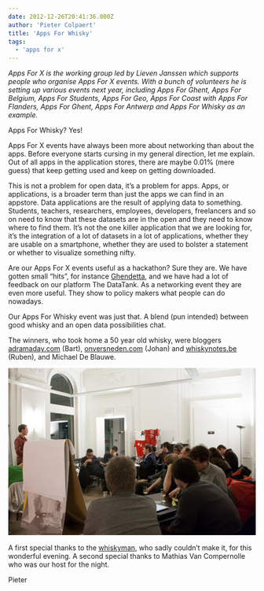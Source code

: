 ```yaml
---
date: 2012-12-26T20:41:36.000Z
author: 'Pieter Colpaert'
title: 'Apps For Whisky'
tags:
  - 'apps for x'
---
```


_Apps For X is the working group led by Lieven Janssen which supports people who organise Apps For X events. With a bunch of volunteers he is setting up various events next year, including Apps For Ghent, Apps For Belgium, Apps For Students, Apps For Geo, Apps For Coast with Apps For Flanders, Apps For Ghent, Apps For Antwerp and Apps For Whisky as an example._

Apps For Whisky? Yes!

Apps For X events have always been more about networking than about the apps. Before everyone starts cursing in my general direction, let me explain. Out of all apps in the application stores, there are maybe 0.01% (mere guess) that keep getting used and keep on getting downloaded.

This is not a problem for open data, it’s a problem for apps. Apps, or applications, is a broader term than just the apps we can find in an appstore. Data applications are the result of applying data to something. Students, teachers, researchers, employees, developers, freelancers and so on need to know that these datasets are in the open and they need to know where to find them. It’s not the one killer application that we are looking for, it’s the integration of a lot of datasets in a lot of applications, whether they are usable on a smartphone, whether they are used to bolster a statement or whether to visualize something nifty.

Are our Apps For X events useful as a hackathon? Sure they are. We have gotten small “hits”, for instance [Ghendetta](http://ghendetta.be 'Ghendetta'), and we have had a lot of feedback on our platform The DataTank. As a networking event they are even more useful. They show to policy makers what people can do nowadays.

Our Apps For Whisky event was just that. A blend (pun intended) between good whisky and an open data possibilities chat.

The winners, who took home a 50 year old whisky, were bloggers [adramaday.com](http://www.adramaday.com) (Bart), [onversneden.com](http://onversneden.com) (Johan) and [whiskynotes.be](http://whiskynotes.be) (Ruben), and Michael De Blauwe.

![](IMG_80461.jpg)

A first special thanks to the [whiskyman](http://thewhiskyman.be/), who sadly couldn’t make it, for this wonderful evening. A second special thanks to Mathias Van Compernolle who was our host for the night.

Pieter

